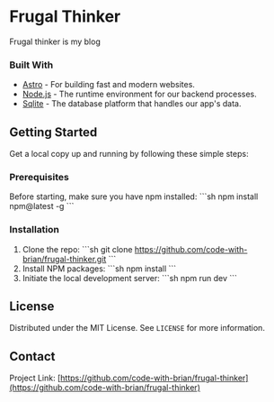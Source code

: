 # Frugal Thinker 

Frugal thinker is my blog 


### Built With

- [Astro](https://astro.build/) - For building fast and modern websites.
- [Node.js](https://nodejs.org/) - The runtime environment for our backend processes.
- [Sqlite](https://www.sqlite.org/) - The database platform that handles our app's data.

## Getting Started

Get a local copy up and running by following these simple steps:

### Prerequisites

Before starting, make sure you have npm installed:
\```sh
npm install npm@latest -g
\```

### Installation

1. Clone the repo:
   \```sh
   git clone https://github.com/code-with-brian/frugal-thinker.git
   \```
2. Install NPM packages:
   \```sh
   npm install
   \```
3. Initiate the local development server:
   \```sh
   npm run dev
   \```

## License

Distributed under the MIT License. See `LICENSE` for more information.

## Contact

Project Link: [https://github.com/code-with-brian/frugal-thinker](https://github.com/code-with-brian/frugal-thinker)
